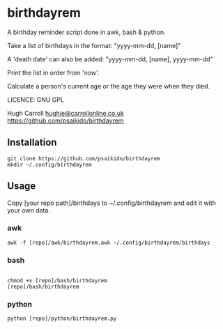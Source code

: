 # birthdayrem
 
 
A birthday reminder script done in awk, bash & python.

Take a list of birthdays in the format:
"yyyy-mm-dd, [name]"

A 'death date' can also be added:
"yyyy-mm-dd, [name], yyyy-mm-dd"

Print the list in order from 'now'.

Calculate a person's current age or the age they were when they died.

LICENCE: GNU GPL

Hugh Carroll hughie@carrollonline.co.uk
https://github.com/psaikido/birthdayrem

## Installation

```
git clone https://github.com/psaikido/birthdayrem
mkdir ~/.config/birthdayrem
```

## Usage

Copy [your repo path]/birthdays to ~/.config/birthdayrem and edit it with your own data.


### awk

```
awk -f [repo]/awk/birthdayrem.awk ~/.config/birthdayrem/birthdays
```

### bash

```

chmod +x [repo]/bash/birthdayrem
[repo]/bash/birthdayrem
```
### python

```
python [repo]/python/birthdayrem.py
```
